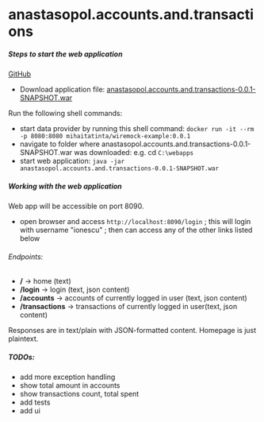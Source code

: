 # anastasopol.accounts.and.transactions

<h5> Steps to start the web application </h5>

[GitHub](http://github.com)

* Download application file: [anastasopol.accounts.and.transactions-0.0.1-SNAPSHOT.war](https://github.com/alex-anastasopol/anastasopol.accounts.and.transactions/blob/master/release/anastasopol.accounts.and.transactions-0.0.1-SNAPSHOT.war) 

Run the following shell commands:
* start data provider by running this shell command: ```docker run -it --rm -p 8080:8080 mihaitatinta/wiremock-example:0.0.1```
* navigate to folder where anastasopol.accounts.and.transactions-0.0.1-SNAPSHOT.war was downloaded: e.g. cd ```C:\webapps```
* start web application: ```java -jar anastasopol.accounts.and.transactions-0.0.1-SNAPSHOT.war```


<h5> Working with the web application </h5>

Web app will be accessible on port 8090.

* open browser and access ```http://localhost:8090/login``` ; this will login with username "ionescu" ; then can access any of the other links listed below


<h6>Endpoints:</h6>

* __/__ -> home (text)
* __/login__ -> login (text, json content)
* __/accounts__ -> accounts of currently logged in user (text, json content)
* __/transactions__ ->  transactions of currently logged in user(text, json content)

Responses are in text/plain with JSON-formatted content. Homepage is just plaintext.


<h5>TODOs:</h5>

* add more exception handling
* show total amount in accounts
* show transactions count, total spent
* add tests
* add ui
